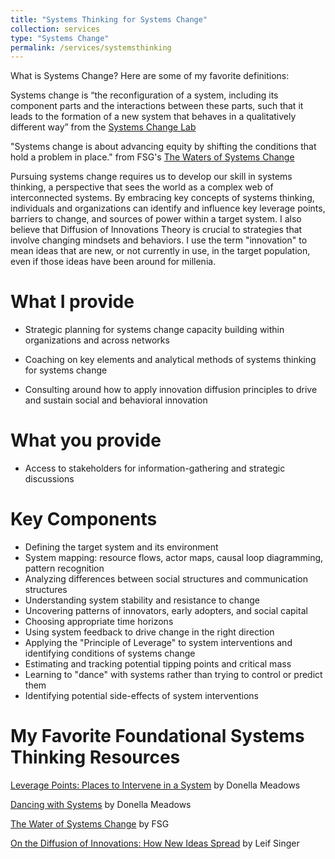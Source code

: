 ```yaml
---
title: "Systems Thinking for Systems Change"
collection: services
type: "Systems Change"
permalink: /services/systemsthinking
---
```


What is Systems Change? Here are some of my favorite definitions:

Systems change is “the reconfiguration of a system, including its component parts and the interactions between these parts, such that it leads to the formation of a new system that behaves in a qualitatively different way” from the [Systems Change Lab](https://systemschangelab.org/what-is-systems-change) 

"Systems change is about advancing equity by shifting the conditions that hold a problem in place." from FSG's [The Waters of Systems Change](https://www.fsg.org/resource/water_of_systems_change/)

Pursuing systems change requires us to develop our skill in systems thinking, a perspective that sees the world as a complex web of interconnected systems. By embracing key concepts of systems thinking, individuals and organizations can identify and influence key leverage points, barriers to change, and sources of power within a target system. I also believe that Diffusion of Innovations Theory is crucial to strategies that involve changing mindsets and behaviors. I use the term "innovation" to mean ideas that are new, or not currently in use, in the target population, even if those ideas have been around for millenia.

What I provide
======

- Strategic planning for systems change capacity building within organizations and across networks

- Coaching on key elements and analytical methods of systems thinking for systems change

- Consulting around how to apply innovation diffusion principles to drive and sustain social and behavioral innovation

What you provide
======

- Access to stakeholders for information-gathering and strategic discussions

Key Components
======

- Defining the target system and its environment
- System mapping: resource flows, actor maps, causal loop diagramming, pattern recognition
- Analyzing differences between social structures and communication structures
- Understanding system stability and resistance to change
- Uncovering patterns of innovators, early adopters, and social capital
- Choosing appropriate time horizons
- Using system feedback to drive change in the right direction
- Applying the "Principle of Leverage" to system interventions and identifying conditions of systems change
- Estimating and tracking potential tipping points and critical mass
- Learning to "dance" with systems rather than trying to control or predict them
- Identifying potential side-effects of system interventions
 
My Favorite Foundational Systems Thinking Resources
======

[Leverage Points: Places to Intervene in a System](https://donellameadows.org/archives/leverage-points-places-to-intervene-in-a-system/) by Donella Meadows

[Dancing with Systems](https://donellameadows.org/archives/dancing-with-systems/) by Donella Meadows

[The Water of Systems Change](https://www.fsg.org/resource/water_of_systems_change/) by FSG

[On the Diffusion of Innovations: How New Ideas Spread](https://leif.me/on-the-diffusion-of-innovations-how-new-ideas-spread/) by Leif Singer



